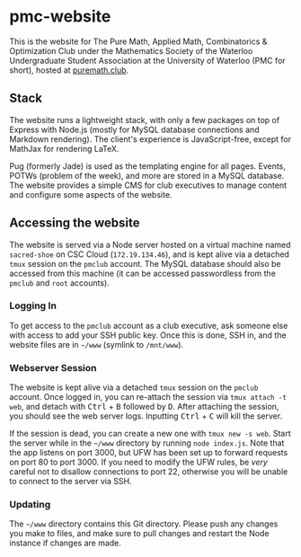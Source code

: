 # pmc-website
This is the website for The Pure Math, Applied Math, Combinatorics &amp; Optimization Club under the Mathematics Society of the Waterloo Undergraduate Student Association at the University of Waterloo (PMC for short), hosted at [puremath.club](https://puremath.club).

## Stack
The website runs a lightweight stack, with only a few packages on top of Express with Node.js (mostly for MySQL database connections and Markdown rendering). The client's experience is JavaScript-free, except for MathJax for rendering LaTeX.

Pug (formerly Jade) is used as the templating engine for all pages. Events, POTWs (problem of the week), and more are stored in a MySQL database. The website provides a simple CMS for club executives to manage content and configure some aspects of the website.

## Accessing the website
The website is served via a Node server hosted on a virtual machine named `sacred-shoe` on CSC Cloud (`172.19.134.46`), and is kept alive via a detached `tmux` session on the `pmclub` account. The MySQL database should also be accessed from this machine (it can be accessed passwordless from the `pmclub` and `root` accounts).

### Logging In
To get access to the `pmclub` account as a club executive, ask someone else with access to add your SSH public key. Once this is done, SSH in, and the website files are in `~/www` (symlink to `/mnt/www`).

### Webserver Session
The website is kept alive via a detached `tmux` session on the `pmclub` account. Once logged in, you can re-attach the session via `tmux attach -t web`, and detach with <kbd>Ctrl</kbd> + <kbd>B</kbd> followed by <kbd>D</kbd>. After attaching the session, you should see the web server logs. Inputting <kbd>Ctrl</kbd> + <kbd>C</kbd> will kill the server.

If the session is dead, you can create a new one with `tmux new -s web`. Start the server while in the `~/www` directory by running `node index.js`. Note that the app listens on port 3000, but UFW has been set up to forward requests on port 80 to port 3000. If you need to modify the UFW rules, be *very* careful not to disallow connections to port 22, otherwise you will be unable to connect to the server via SSH.

### Updating
The `~/www` directory contains this Git directory. Please push any changes you make to files, and make sure to pull changes and restart the Node instance if changes are made.
